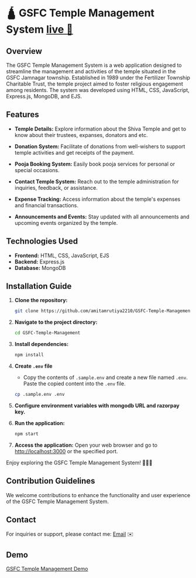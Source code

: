# 🛕 GSFC Temple Management System [live 🔗](https://temple.cyclic.app/)

## Overview

The GSFC Temple Management System is a web application designed to streamline the management and activities of the temple situated in the GSFC Jamnagar township. Established in 1989 under the Fertilizer Township Charitable Trust, the temple project aimed to foster religious engagement among residents. The system was developed using HTML, CSS, JavaScript, Express.js, MongoDB, and EJS.

## Features

- **Temple Details:** Explore information about the Shiva Temple and get to know about their trustees, expanses, donators and etc.

- **Donation System:** Facilitate of donations from well-wishers to support temple activities and get receipts of the payment.

- **Pooja Booking System:** Easily book pooja services for personal or special occasions.

- **Contact Temple System:** Reach out to the temple administration for inquiries, feedback, or assistance.

- **Expense Tracking:** Access information about the temple's expenses and financial transactions.

- **Announcements and Events:** Stay updated with all announcements and upcoming events organized by the temple.


## Technologies Used

- **Frontend:** HTML, CSS, JavaScript, EJS
- **Backend:** Express.js
- **Database:** MongoDB

## Installation Guide

1. **Clone the repository:**
    ```bash
    git clone https://github.com/amitamrutiya2210/GSFC-Temple-Management.git
    ```

2. **Navigate to the project directory:**
    ```bash
    cd GSFC-Temple-Management
    ```

3. **Install dependencies:**
    ```bash
    npm install
    ```

4. **Create `.env` file**
    - Copy the contents of `.sample.env` and create a new file named `.env`. Paste the copied content into the `.env` file.
    ```bash
    cp .sample.env .env
    ```
  
5. **Configure environment variables with mongodb URL and razorpay key.**

6. **Run the application:**
    ```bash
    npm start
    ```

7. **Access the application:**
    Open your web browser and go to [http://localhost:3000](http://localhost:3000) or the specified port.

Enjoy exploring the GSFC Temple Management System! 🥳💃🎉
<br/>

## Contribution Guidelines

We welcome contributions to enhance the functionality and user experience of the GSFC Temple Management System.

## Contact

For inquiries or support, please contact me: [Email](amitamrutiya2210@gmail.com) ✉️

## Demo

[GSFC Temple Management Demo](https://github.com/amitamrutiya2210/GSFC-Temple-Management/assets/91112485/d095944a-8b21-4e2a-b8a7-1f6977bfaffa)
